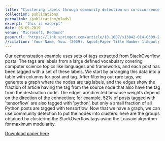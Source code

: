 ```yaml
---
title: "Clustering labels through community detection on co-occurrence graphs."
collection: publications
permalink: /publication/mlads1
excerpt: 'this is excerpt'
date: 06-09-2019
venue: 'Microsoft, Redmond'
paperurl: 'https://link.springer.com/article/10.1007/s13042-014-0309-2'
//citation: 'Your Name, You. (2009). &quot;Paper Title Number 1.&quot; <i>Journal 1</i>. 1(1).'
---
```

Our demonstration example uses sets of tags extracted from StackOverflow posts. The tags are labels from a large defined vocabulary covering computer science topics like languages and frameworks, and each post has been tagged with a set of these labels. We start by arranging this data into a table with columns for post and tag. After filtering out rare tags, we generate a graph where the nodes are tag labels, and the edges show the fraction of article having the tag from the source node that also have the tag from the destination node. The edges are directed because weights depend on the direction of the connection; for example, 52% of posts tagged with 'tensorflow' are also tagged with 'python', but only a small fraction of all Python posts are tagged with tensorflow. Now that we have a graph, we can use community detection to put the nodes into clusters: here are the groups obtained by clustering the StackOverflow tags using the Louvain algorithm for maximum modularity.

[Download paper here](https://link.springer.com/article/10.1007/s13042-014-0309-2)
